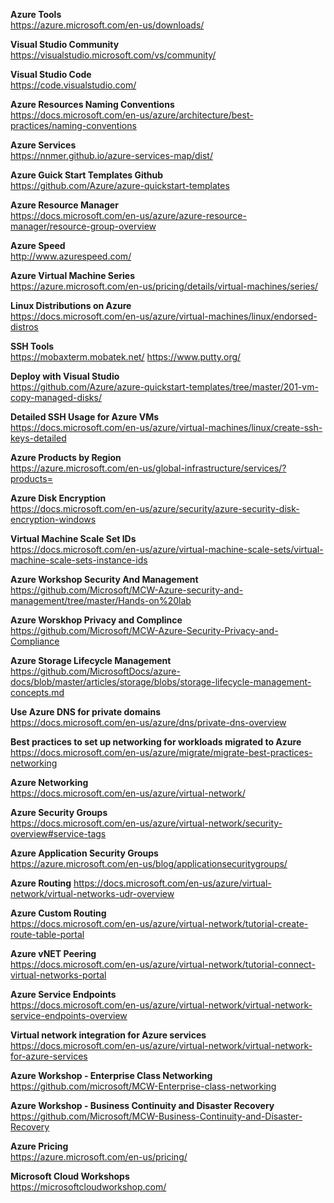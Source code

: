 **Azure Tools**\
https://azure.microsoft.com/en-us/downloads/

**Visual Studio Community**\
https://visualstudio.microsoft.com/vs/community/

**Visual Studio Code**\
https://code.visualstudio.com/

**Azure Resources Naming Conventions**\
https://docs.microsoft.com/en-us/azure/architecture/best-practices/naming-conventions

**Azure Services**\
https://nnmer.github.io/azure-services-map/dist/

**Azure Guick Start Templates Github**\
https://github.com/Azure/azure-quickstart-templates

**Azure Resource Manager**\
https://docs.microsoft.com/en-us/azure/azure-resource-manager/resource-group-overview

**Azure Speed**\
http://www.azurespeed.com/

**Azure Virtual Machine Series**\
https://azure.microsoft.com/en-us/pricing/details/virtual-machines/series/

**Linux Distributions on Azure**\
https://docs.microsoft.com/en-us/azure/virtual-machines/linux/endorsed-distros

**SSH Tools**\
https://mobaxterm.mobatek.net/
https://www.putty.org/

**Deploy with Visual Studio**\
https://github.com/Azure/azure-quickstart-templates/tree/master/201-vm-copy-managed-disks/

**Detailed SSH Usage for Azure VMs**\
https://docs.microsoft.com/en-us/azure/virtual-machines/linux/create-ssh-keys-detailed

**Azure Products by Region**\
https://azure.microsoft.com/en-us/global-infrastructure/services/?products=

**Azure Disk Encryption**\
https://docs.microsoft.com/en-us/azure/security/azure-security-disk-encryption-windows

**Virtual Machine Scale Set IDs**\
https://docs.microsoft.com/en-us/azure/virtual-machine-scale-sets/virtual-machine-scale-sets-instance-ids

**Azure Workshop Security  And Management**\
https://github.com/Microsoft/MCW-Azure-security-and-management/tree/master/Hands-on%20lab

**Azure Worskhop Privacy and Complince**\
https://github.com/Microsoft/MCW-Azure-Security-Privacy-and-Compliance

**Azure Storage Lifecycle Management**\
https://github.com/MicrosoftDocs/azure-docs/blob/master/articles/storage/blobs/storage-lifecycle-management-concepts.md

**Use Azure DNS for private domains**\
https://docs.microsoft.com/en-us/azure/dns/private-dns-overview

**Best practices to set up networking for workloads migrated to Azure**\
https://docs.microsoft.com/en-us/azure/migrate/migrate-best-practices-networking

**Azure Networking**\
https://docs.microsoft.com/en-us/azure/virtual-network/

**Azure Security Groups**\
https://docs.microsoft.com/en-us/azure/virtual-network/security-overview#service-tags

**Azure Application Security Groups**\
https://azure.microsoft.com/en-us/blog/applicationsecuritygroups/

**Azure Routing**
https://docs.microsoft.com/en-us/azure/virtual-network/virtual-networks-udr-overview

**Azure Custom Routing**\
https://docs.microsoft.com/en-us/azure/virtual-network/tutorial-create-route-table-portal

**Azure vNET Peering**\
https://docs.microsoft.com/en-us/azure/virtual-network/tutorial-connect-virtual-networks-portal

**Azure Service Endpoints**\
https://docs.microsoft.com/en-us/azure/virtual-network/virtual-network-service-endpoints-overview

**Virtual network integration for Azure services**\
https://docs.microsoft.com/en-us/azure/virtual-network/virtual-network-for-azure-services

**Azure Workshop - Enterprise Class Networking**\
https://github.com/microsoft/MCW-Enterprise-class-networking

**Azure Workshop - Business Continuity and Disaster Recovery**\
https://github.com/Microsoft/MCW-Business-Continuity-and-Disaster-Recovery

**Azure Pricing**\
https://azure.microsoft.com/en-us/pricing/

**Microsoft Cloud Workshops**\
https://microsoftcloudworkshop.com/


